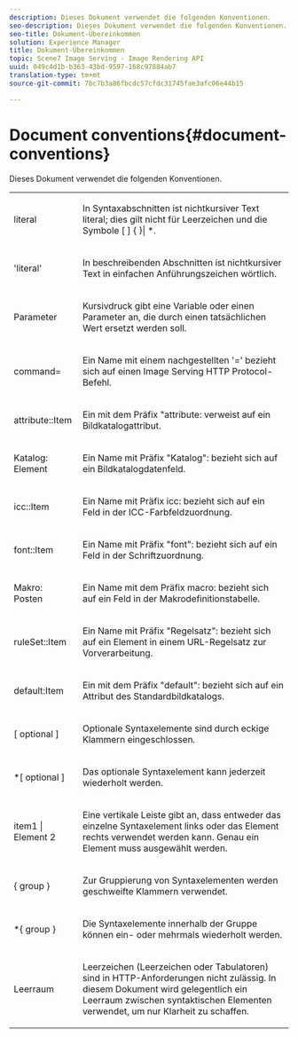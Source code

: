 ```yaml
---
description: Dieses Dokument verwendet die folgenden Konventionen.
seo-description: Dieses Dokument verwendet die folgenden Konventionen.
seo-title: Dokument-Übereinkommen
solution: Experience Manager
title: Dokument-Übereinkommen
topic: Scene7 Image Serving - Image Rendering API
uuid: 049c4d1b-b363-43bd-9597-168c97884ab7
translation-type: tm+mt
source-git-commit: 7bc7b3a86fbcdc57cfdc31745fae3afc06e44b15

---
```



# Document conventions{#document-conventions}

Dieses Dokument verwendet die folgenden Konventionen.

<table id="simpletable_8C9DB0DA5F2B4C068794415602B768CB"> 
 <tr class="strow"> 
  <td class="stentry"> <p>literal </p> </td> 
  <td class="stentry"> <p>In Syntaxabschnitten ist nichtkursiver Text literal; dies gilt nicht für Leerzeichen und die Symbole [ ] { }| *. </p> </td> 
 </tr> 
 <tr class="strow"> 
  <td class="stentry"> <p>'literal' </p> </td> 
  <td class="stentry"> <p>In beschreibenden Abschnitten ist nichtkursiver Text in einfachen Anführungszeichen wörtlich. </p> </td> 
 </tr> 
 <tr class="strow"> 
  <td class="stentry"> <p> <span class="varname"> Parameter </span> </p> </td> 
  <td class="stentry"> <p>Kursivdruck gibt eine Variable oder einen Parameter an, die durch einen tatsächlichen Wert ersetzt werden soll. </p> </td> 
 </tr> 
 <tr class="strow"> 
  <td class="stentry"> <p> <span class="codeph"> command= </span> </p> </td> 
  <td class="stentry"> <p>Ein Name mit einem nachgestellten '=' bezieht sich auf einen Image Serving HTTP Protocol-Befehl. </p> </td> 
 </tr> 
 <tr class="strow"> 
  <td class="stentry"> <p> <span class="codeph"> attribute::Item </span> </p> </td> 
  <td class="stentry"> <p>Ein mit dem Präfix <span class="codeph"> "attribute: verweist </span> auf ein Bildkatalogattribut. </p> </td> 
 </tr> 
 <tr class="strow"> 
  <td class="stentry"> <p> <span class="codeph"> Katalog: Element </span> </p> </td> 
  <td class="stentry"> <p>Ein Name mit Präfix <span class="codeph"> "Katalog": bezieht sich </span> auf ein Bildkatalogdatenfeld. </p> </td> 
 </tr> 
 <tr class="strow"> 
  <td class="stentry"> <p> <span class="codeph"> icc::Item </span> </p> </td> 
  <td class="stentry"> <p>Ein Name mit Präfix <span class="codeph"> icc: bezieht sich </span> auf ein Feld in der ICC-Farbfeldzuordnung. </p> </td> 
 </tr> 
 <tr class="strow"> 
  <td class="stentry"> <p> <span class="codeph"> font::Item </span> </p> </td> 
  <td class="stentry"> <p>Ein Name mit Präfix <span class="codeph"> "font": bezieht sich </span> auf ein Feld in der Schriftzuordnung. </p> </td> 
 </tr> 
 <tr class="strow"> 
  <td class="stentry"> <p> <span class="codeph"> Makro: Posten </span> </p> </td> 
  <td class="stentry"> <p>Ein Name mit dem Präfix <span class="codeph"> macro: bezieht sich </span> auf ein Feld in der Makrodefinitionstabelle. </p> </td> 
 </tr> 
 <tr class="strow"> 
  <td class="stentry"> <p> <span class="codeph"> ruleSet::Item </span> </p> </td> 
  <td class="stentry"> <p>Ein Name mit Präfix <span class="codeph"> "Regelsatz": bezieht sich </span> auf ein Element in einem URL-Regelsatz zur Vorverarbeitung. </p> </td> 
 </tr> 
 <tr class="strow"> 
  <td class="stentry"> <p> <span class="codeph"> default:Item </span> </p> </td> 
  <td class="stentry"> <p>Ein mit dem Präfix <span class="codeph"> "default": bezieht sich </span> auf ein Attribut des Standardbildkatalogs. </p> </td> 
 </tr> 
 <tr class="strow"> 
  <td class="stentry"> <p> <span class="codeph"> [ <span class="varname"> optional </span>] </span> </p> </td> 
  <td class="stentry"> <p>Optionale Syntaxelemente sind durch eckige Klammern eingeschlossen. </p> </td> 
 </tr> 
 <tr class="strow"> 
  <td class="stentry"> <p> <span class="codeph"> *[ <span class="varname"> optional </span>] </span> </p> </td> 
  <td class="stentry"> <p>Das <span class="varname"> optionale </span> Syntaxelement kann jederzeit wiederholt werden. </p> </td> 
 </tr> 
 <tr class="strow"> 
  <td class="stentry"> <p> <span class="codeph"> <span class="varname"> item1 </span>| <span class="varname"> Element 2 </span></span> </p> </td> 
  <td class="stentry"> <p>Eine vertikale Leiste gibt an, dass entweder das einzelne Syntaxelement links oder das Element rechts verwendet werden kann. Genau ein Element muss ausgewählt werden. </p> </td> 
 </tr> 
 <tr class="strow"> 
  <td class="stentry"> <p> <span class="codeph"> { <span class="varname"> group </span>} </span> </p> </td> 
  <td class="stentry"> <p>Zur Gruppierung von Syntaxelementen werden geschweifte Klammern verwendet. </p> </td> 
 </tr> 
 <tr class="strow"> 
  <td class="stentry"> <p> <span class="codeph"> *{ <span class="varname"> group </span>} </span> </p> </td> 
  <td class="stentry"> <p>Die Syntaxelemente innerhalb der Gruppe können ein- oder mehrmals wiederholt werden. </p> </td> 
 </tr> 
 <tr class="strow"> 
  <td class="stentry"> <p>Leerraum </p> </td> 
  <td class="stentry"> <p>Leerzeichen (Leerzeichen oder Tabulatoren) sind in HTTP-Anforderungen nicht zulässig. In diesem Dokument wird gelegentlich ein Leerraum zwischen syntaktischen Elementen verwendet, um nur Klarheit zu schaffen. </p> </td> 
 </tr> 
</table>

